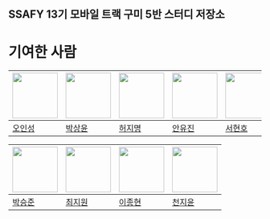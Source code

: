 ## SSAFY 13기 모바일 트랙 구미 5반 스터디 저장소

# 기여한 사람
| <a href="https://github.com/ois0886"><img src="https://avatars.githubusercontent.com/u/58154638?v=4" width="90" height="90"></a> | <a href="https://github.com/PSYUN"><img src="https://avatars.githubusercontent.com/u/133249953?v=4" width="90" height="90"></a> | <a href="https://github.com/HeoJamong"><img src="https://avatars.githubusercontent.com/u/84281455?v=4" width="90" height="90"></a> | <a href="https://github.com/prodksdb"><img src="https://avatars.githubusercontent.com/u/150729023?v=4" width="90" height="90"></a> | <a href="https://github.com/SeoHyunHo99"><img src="https://avatars.githubusercontent.com/u/43312841?v=4" width="90" height="90"></a> |
| ----- | ----- | ----- | ----- | ----- |
| [오인성](https://github.com/ois0886) | [박상윤](https://github.com/ois0886) | [허지명](https://github.com/HeoJamong) | [안유진](https://github.com/ois0886) | [서현호](https://github.com/ois0886) |

| <a href="https://github.com/ootr47"><img src="https://avatars.githubusercontent.com/u/83055885?v=4" width="90" height="90"></a> | <a href="https://github.com/zziwonCHOI"><img src="https://avatars.githubusercontent.com/u/128473259?v=4" width="90" height="90"></a> | <a href="https://github.com/2-jjong"><img src="https://avatars.githubusercontent.com/u/127838675?v=4" width="90" height="90"></a> | <a href="https://github.com/cheonjiyun"><img src="https://avatars.githubusercontent.com/u/70828192?v=4" width="90" height="90"></a> |
| ----- | ----- | ----- | ----- |
| [박승준](https://github.com/ois0886) | [최지원](https://github.com/zziwonCHOI) | [이종현](https://github.com/HeoJamong) | [천지윤](https://github.com/cheonjiyun) |
